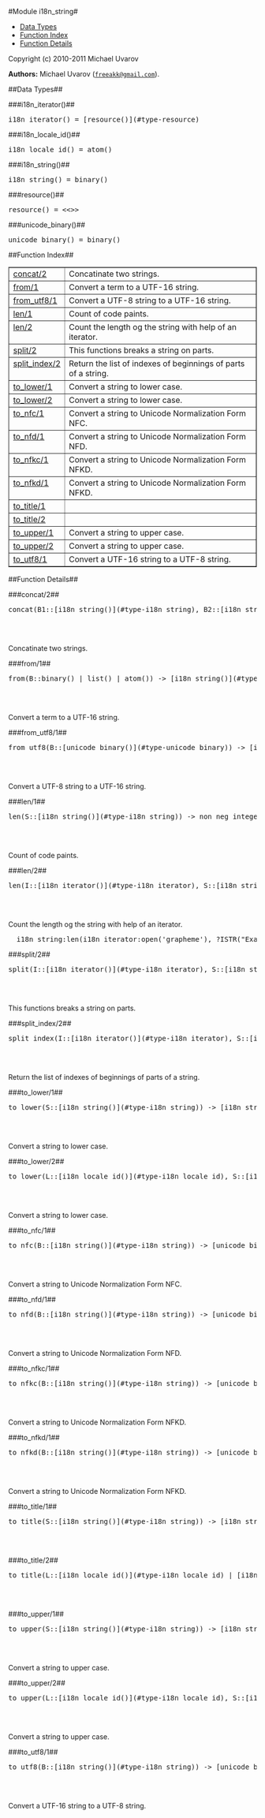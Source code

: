 

#Module i18n_string#
* [Data Types](#types)
* [Function Index](#index)
* [Function Details](#functions)






Copyright (c) 2010-2011 Michael Uvarov

__Authors:__ Michael Uvarov ([`freeakk@gmail.com`](mailto:freeakk@gmail.com)).
<a name="types"></a>

##Data Types##




###<a name="type-i18n_iterator">i18n_iterator()</a>##



<pre>i18n_iterator() = [resource()](#type-resource)</pre>



###<a name="type-i18n_locale_id">i18n_locale_id()</a>##



<pre>i18n_locale_id() = atom()</pre>



###<a name="type-i18n_string">i18n_string()</a>##



<pre>i18n_string() = binary()</pre>



###<a name="type-resource">resource()</a>##



<pre>resource() = &lt;&lt;&gt;&gt;</pre>



###<a name="type-unicode_binary">unicode_binary()</a>##



<pre>unicode_binary() = binary()</pre>
<a name="index"></a>

##Function Index##


<table width="100%" border="1" cellspacing="0" cellpadding="2" summary="function index"><tr><td valign="top"><a href="#concat-2">concat/2</a></td><td>Concatinate two strings.</td></tr><tr><td valign="top"><a href="#from-1">from/1</a></td><td>Convert a term to a UTF-16 string.</td></tr><tr><td valign="top"><a href="#from_utf8-1">from_utf8/1</a></td><td>Convert a UTF-8 string to a UTF-16 string.</td></tr><tr><td valign="top"><a href="#len-1">len/1</a></td><td>Count of code paints.</td></tr><tr><td valign="top"><a href="#len-2">len/2</a></td><td>Count the length og the string with help of an iterator.</td></tr><tr><td valign="top"><a href="#split-2">split/2</a></td><td>This functions breaks a string on parts.</td></tr><tr><td valign="top"><a href="#split_index-2">split_index/2</a></td><td>Return the list of indexes of beginnings of parts of a string.</td></tr><tr><td valign="top"><a href="#to_lower-1">to_lower/1</a></td><td>Convert a string to lower case.</td></tr><tr><td valign="top"><a href="#to_lower-2">to_lower/2</a></td><td>Convert a string to lower case.</td></tr><tr><td valign="top"><a href="#to_nfc-1">to_nfc/1</a></td><td>Convert a string to Unicode Normalization Form NFC.</td></tr><tr><td valign="top"><a href="#to_nfd-1">to_nfd/1</a></td><td>Convert a string to Unicode Normalization Form NFD.</td></tr><tr><td valign="top"><a href="#to_nfkc-1">to_nfkc/1</a></td><td>Convert a string to Unicode Normalization Form NFKD.</td></tr><tr><td valign="top"><a href="#to_nfkd-1">to_nfkd/1</a></td><td>Convert a string to Unicode Normalization Form NFKD.</td></tr><tr><td valign="top"><a href="#to_title-1">to_title/1</a></td><td></td></tr><tr><td valign="top"><a href="#to_title-2">to_title/2</a></td><td></td></tr><tr><td valign="top"><a href="#to_upper-1">to_upper/1</a></td><td>Convert a string to upper case.</td></tr><tr><td valign="top"><a href="#to_upper-2">to_upper/2</a></td><td>Convert a string to upper case.</td></tr><tr><td valign="top"><a href="#to_utf8-1">to_utf8/1</a></td><td>Convert a UTF-16 string to a UTF-8 string.</td></tr></table>


<a name="functions"></a>

##Function Details##

<a name="concat-2"></a>

###concat/2##




<pre>concat(B1::[i18n_string()](#type-i18n_string), B2::[i18n_string()](#type-i18n_string)) -&gt; [i18n_string()](#type-i18n_string)</pre>
<br></br>




Concatinate two strings.<a name="from-1"></a>

###from/1##




<pre>from(B::binary() | list() | atom()) -&gt; [i18n_string()](#type-i18n_string)</pre>
<br></br>




Convert a term to a UTF-16 string.<a name="from_utf8-1"></a>

###from_utf8/1##




<pre>from_utf8(B::[unicode_binary()](#type-unicode_binary)) -&gt; [i18n_string()](#type-i18n_string)</pre>
<br></br>




Convert a UTF-8 string to a UTF-16 string.<a name="len-1"></a>

###len/1##




<pre>len(S::[i18n_string()](#type-i18n_string)) -&gt; non_neg_integer()</pre>
<br></br>




Count of code paints.<a name="len-2"></a>

###len/2##




<pre>len(I::[i18n_iterator()](#type-i18n_iterator), S::[i18n_string()](#type-i18n_string)) -&gt; non_neg_integer()</pre>
<br></br>






Count the length og the string with help of an iterator.

<pre>  i18n_string:len(i18n_iterator:open('grapheme'), ?ISTR("Example"));</pre><a name="split-2"></a>

###split/2##




<pre>split(I::[i18n_iterator()](#type-i18n_iterator), S::[i18n_string()](#type-i18n_string)) -&gt; [[i18n_string()](#type-i18n_string)]</pre>
<br></br>




This functions breaks a string on parts.<a name="split_index-2"></a>

###split_index/2##




<pre>split_index(I::[i18n_iterator()](#type-i18n_iterator), S::[i18n_string()](#type-i18n_string)) -&gt; [non_neg_integer()]</pre>
<br></br>




Return the list of indexes of beginnings of parts of a string.<a name="to_lower-1"></a>

###to_lower/1##




<pre>to_lower(S::[i18n_string()](#type-i18n_string)) -&gt; [i18n_string()](#type-i18n_string)</pre>
<br></br>




Convert a string to lower case.<a name="to_lower-2"></a>

###to_lower/2##




<pre>to_lower(L::[i18n_locale_id()](#type-i18n_locale_id), S::[i18n_string()](#type-i18n_string)) -&gt; [i18n_string()](#type-i18n_string)</pre>
<br></br>




Convert a string to lower case.<a name="to_nfc-1"></a>

###to_nfc/1##




<pre>to_nfc(B::[i18n_string()](#type-i18n_string)) -&gt; [unicode_binary()](#type-unicode_binary)</pre>
<br></br>




Convert a string to Unicode Normalization Form NFC.<a name="to_nfd-1"></a>

###to_nfd/1##




<pre>to_nfd(B::[i18n_string()](#type-i18n_string)) -&gt; [unicode_binary()](#type-unicode_binary)</pre>
<br></br>




Convert a string to Unicode Normalization Form NFD.<a name="to_nfkc-1"></a>

###to_nfkc/1##




<pre>to_nfkc(B::[i18n_string()](#type-i18n_string)) -&gt; [unicode_binary()](#type-unicode_binary)</pre>
<br></br>




Convert a string to Unicode Normalization Form NFKD.<a name="to_nfkd-1"></a>

###to_nfkd/1##




<pre>to_nfkd(B::[i18n_string()](#type-i18n_string)) -&gt; [unicode_binary()](#type-unicode_binary)</pre>
<br></br>




Convert a string to Unicode Normalization Form NFKD.<a name="to_title-1"></a>

###to_title/1##




<pre>to_title(S::[i18n_string()](#type-i18n_string)) -&gt; [i18n_string()](#type-i18n_string)</pre>
<br></br>


<a name="to_title-2"></a>

###to_title/2##




<pre>to_title(L::[i18n_locale_id()](#type-i18n_locale_id) | [i18n_iterator()](#type-i18n_iterator), S::[i18n_string()](#type-i18n_string)) -&gt; [i18n_string()](#type-i18n_string)</pre>
<br></br>


<a name="to_upper-1"></a>

###to_upper/1##




<pre>to_upper(S::[i18n_string()](#type-i18n_string)) -&gt; [i18n_string()](#type-i18n_string)</pre>
<br></br>




Convert a string to upper case.<a name="to_upper-2"></a>

###to_upper/2##




<pre>to_upper(L::[i18n_locale_id()](#type-i18n_locale_id), S::[i18n_string()](#type-i18n_string)) -&gt; [i18n_string()](#type-i18n_string)</pre>
<br></br>




Convert a string to upper case.<a name="to_utf8-1"></a>

###to_utf8/1##




<pre>to_utf8(B::[i18n_string()](#type-i18n_string)) -&gt; [unicode_binary()](#type-unicode_binary)</pre>
<br></br>




Convert a UTF-16 string to a UTF-8 string.